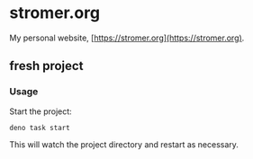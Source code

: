 # stromer.org

My personal website, [https://stromer.org](https://stromer.org).

## fresh project

### Usage

Start the project:

```
deno task start
```

This will watch the project directory and restart as necessary.
